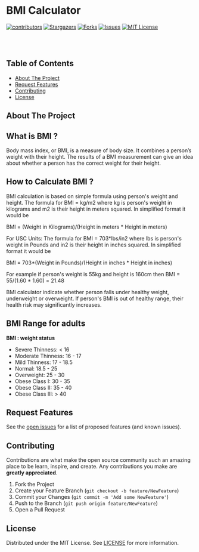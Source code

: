 # BMI Calculator
 
 <!-- Projects Shields -->
 <!-- 
 *** To Make these shields visit this website 
 *** https://shields.io/ 
 -->
[![contributors][contributors-shield]][contributors-url]
[![Stargazers][stars-shield]][stars-url]
[![Forks][forks-shield]][forks-url]
[![Issues][issues-shield]][issues-url]
[![MIT License][license-shield]][license-url]

<br>
<br>

<!-- TABLE OF CONTENTS -->
## Table of Contents
  - [About The Project](#about-the-project)
  - [Request Features](#request-features)
  - [Contributing](#contributing)
  - [License](#license)

<!-- ABOUT THE PROJECT -->
## **About The Project**

## What is BMI ?
Body mass index, or BMI, is a measure of body size. It combines a person’s weight with their height. The results of a BMI measurement can give an idea about whether a person has the correct weight for their height.

## How to Calculate BMI ?
BMI calculation is based on simple formula using person's weight and height.
The formula for BMI = kg/m2 where kg is person's weight in kilograms and m2 is their height in meters squared. In simplified format it would be

BMI = (Weight in Kilograms)/(Height in meters * Height in meters)

For USC Units: The formula for BMI = 703*lbs/in2 where lbs is person's weight in Pounds and in2 is their height in inches squared. In simplified format it would be

BMI = 703*(Weight in Pounds)/(Height in inches * Height in inches)

For example if person's weight is 55kg and height is 160cm then
BMI = 55/(1.60 * 1.60) = 21.48

BMI calculator indicate whether person falls under healthy weight, underweight or overweight. If person's BMI is out of healthy range, their health
risk may significantly increases.

## BMI Range for adults  
**BMI : weight status**  
- Severe Thinness: < 16
- Moderate Thinness: 16 - 17 
- Mild Thinness: 17 - 18.5 
- Normal: 18.5 - 25
- Overweight:	25 - 30 
- Obese Class I: 30 - 35
- Obese Class II: 35 - 40
- Obese Class III: > 40


<!-- FEATURE REQUEST -->
## Request Features
See the [open issues](https://github.com/FatalError98/BMI-Calculator/issues) for a list of proposed features (and known issues).


<!-- CONTRIBUTING -->
## Contributing

Contributions are what make the open source community such an amazing place to be learn, inspire, and create. Any contributions you make are **greatly appreciated**.

1. Fork the Project
2. Create your Feature Branch (`git checkout -b feature/NewFeature`)
3. Commit your Changes (`git commit -m 'Add some NewFeature'`)
4. Push to the Branch (`git push origin feature/NewFeature`)
5. Open a Pull Request

<!-- LICENSE -->
## License

Distributed under the MIT License. See [LICENSE](https://github.com/FatalError98/BMI-Calculator/blob/main/LICENSE.md) for more information.



<!-- MARKDOWN LINKS & IMAGES -->
<!-- Contributors Shield and Url -->
[contributors-shield]: https://img.shields.io/github/contributors/FatalError98/BMI-Calculator?color=green&style=flat-square
[contributors-url]: https://github.com/FatalError98/BMI-Calculator/graphs/contributors

<!-- license Shield and Url -->
[license-shield]: https://img.shields.io/github/license/FatalError98/BMI-Calculator?style=flat-square
[license-url]: https://github.com/FatalError98/BMI-Calculator/blob/main/LICENSE.md

<!-- issues Shield and Url -->
[issues-url]:https://github.com/FatalError98/BMI-Calculator/issues
[issues-shield]: https://img.shields.io/github/issues/FatalError98/BMI-Calculator?color=yellow&style=flat-square

<!-- stars Shield and Url -->
[stars-shield]: https://img.shields.io/github/stars/FatalError98/BMI-Calculator?style=flat-square
[stars-url]: https://github.com/FatalError98/BMI-Calculator/stargazers

<!-- forks Shield and Url -->
[forks-shield]: https://img.shields.io/github/forks/FatalError98/BMI-Calculator?style=flat-square
[forks-url]: https://github.com/Fenil-Nividata/FlutterBMI/network/members